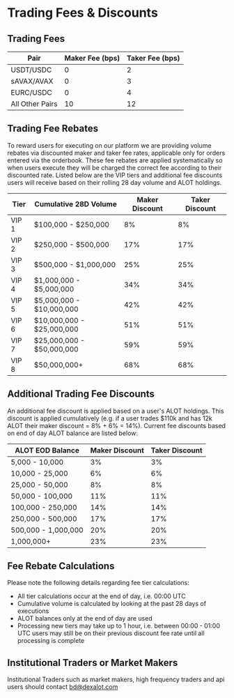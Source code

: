 # Trading Fees & Discounts

## Trading Fees

| Pair | Maker Fee (bps) | Taker Fee (bps) |
| ---- | --------------- | --------------- |
| USDT/USDC | 0 | 2
| sAVAX/AVAX | 0 | 3
| EURC/USDC | 0 | 4
| All Other Pairs | 10 | 12

## Trading Fee Rebates

To reward users for executing on our platform we are providing volume rebates via discounted maker and taker fee rates, applicable only for orders entered via the orderbook. These fee rebates are applied systematically so when users execute they will be charged the correct fee according to their discounted rate. Listed below are the VIP tiers and additional fee discounts users will receive based on their rolling 28 day volume and ALOT holdings.


| Tier | Cumulative 28D Volume | Maker Discount | Taker Discount |
| --- | --- | --- | --- |
| VIP 1 | $100,000 - $250,000 | 8% | 8% |
| VIP 2 | $250,000 - $500,000 | 17% | 17% |
| VIP 3 | $500,000 - $1,000,000 | 25% | 25% |
| VIP 4 | $1,000,000 - $5,000,000 | 34% | 34% |
| VIP 5 | $5,000,000 - $10,000,000 | 42% | 42% |
| VIP 6 | $10,000,000 - $25,000,000 | 51% | 51% |
| VIP 7 | $25,000,000 - $50,000,000 | 59% | 59% |
| VIP 8 | $50,000,000+ | 68% | 68% |

## Additional Trading Fee Discounts

An additional fee discount is applied based on a user's ALOT holdings. This discount is applied cumulatively (e.g. if a user trades $110k and has 12k ALOT their maker discount = 8% + 6% = 14%). Current fee discounts based on end of day ALOT balance are listed below:

| ALOT EOD Balance | Maker Discount | Taker Discount |
| --- | --- | --- |
| 5,000 - 10,000 | 3% | 3% |
| 10,000 - 25,000 | 6% | 6% |
| 25,000 - 50,000 | 8% | 8% |
| 50,000 - 100,000 | 11% | 11% |
| 100,000 - 250,000 | 14% | 14% |
| 250,000 - 500,000 | 17% | 17% |
| 500,000 - 1,000,000 | 20% | 20% |
| 1,000,000+ | 23% | 23% |

## Fee Rebate Calculations

Please note the following details regarding fee tier calculations:
- All tier calculations occur at the end of day, i.e. 00:00 UTC
- Cumulative volume is calculated by looking at the past 28 days of executions
- ALOT balances only at the end of day are used
- Processing new tiers may take up to 1 hour, i.e. between 00:00 - 01:00 UTC users may still be on their previous discount fee rate until all processing is complete

## Institutional Traders or Market Makers

Institutional Traders such as market makers, high frequency traders and api users should contact [bd@dexalot.com](mailto:bd@dexalot.com)
